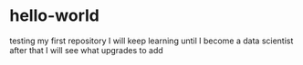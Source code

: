 # hello-world
testing my first repository
I will keep learning until I become a data scientist
after that I will see what upgrades to add
